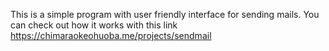 This is a simple program with user friendly interface for sending mails.
You can check out how it works with this link https://chimaraokeohuoba.me/projects/sendmail
